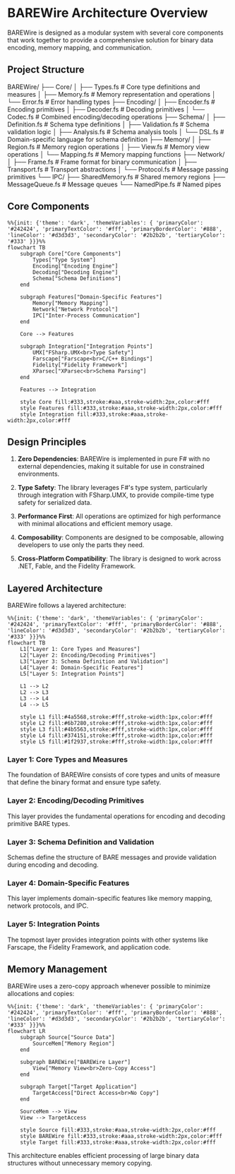 # BAREWire Architecture Overview

BAREWire is designed as a modular system with several core components that work together to provide a comprehensive solution for binary data encoding, memory mapping, and communication.

## Project Structure 

BAREWire/
├── Core/
│   ├── Types.fs           # Core type definitions and measures
│   ├── Memory.fs          # Memory representation and operations
│   └── Error.fs           # Error handling types
├── Encoding/
│   ├── Encoder.fs         # Encoding primitives
│   ├── Decoder.fs         # Decoding primitives
│   └── Codec.fs           # Combined encoding/decoding operations
├── Schema/
│   ├── Definition.fs      # Schema type definitions
│   ├── Validation.fs      # Schema validation logic
│   ├── Analysis.fs        # Schema analysis tools
│   └── DSL.fs             # Domain-specific language for schema definition
├── Memory/
│   ├── Region.fs          # Memory region operations
│   ├── View.fs            # Memory view operations
│   └── Mapping.fs         # Memory mapping functions
├── Network/
│   ├── Frame.fs           # Frame format for binary communication
│   ├── Transport.fs       # Transport abstractions
│   └── Protocol.fs        # Message passing primitives
└── IPC/
    ├── SharedMemory.fs    # Shared memory regions
    ├── MessageQueue.fs    # Message queues
    └── NamedPipe.fs       # Named pipes

## Core Components

```mermaid
%%{init: {'theme': 'dark', 'themeVariables': { 'primaryColor': '#242424', 'primaryTextColor': '#fff', 'primaryBorderColor': '#888', 'lineColor': '#d3d3d3', 'secondaryColor': '#2b2b2b', 'tertiaryColor': '#333' }}}%%
flowchart TB
    subgraph Core["Core Components"]
        Types["Type System"]
        Encoding["Encoding Engine"]
        Decoding["Decoding Engine"]
        Schema["Schema Definitions"]
    end
    
    subgraph Features["Domain-Specific Features"]
        Memory["Memory Mapping"]
        Network["Network Protocol"]
        IPC["Inter-Process Communication"]
    end
    
    Core --> Features
    
    subgraph Integration["Integration Points"]
        UMX["FSharp.UMX<br>Type Safety"]
        Farscape["Farscape<br>C/C++ Bindings"]
        Fidelity["Fidelity Framework"]
        XParsec["XParsec<br>Schema Parsing"]
    end
    
    Features --> Integration
    
    style Core fill:#333,stroke:#aaa,stroke-width:2px,color:#fff
    style Features fill:#333,stroke:#aaa,stroke-width:2px,color:#fff
    style Integration fill:#333,stroke:#aaa,stroke-width:2px,color:#fff
```

## Design Principles

1. **Zero Dependencies**: BAREWire is implemented in pure F# with no external dependencies, making it suitable for use in constrained environments.

2. **Type Safety**: The library leverages F#'s type system, particularly through integration with FSharp.UMX, to provide compile-time type safety for serialized data.

3. **Performance First**: All operations are optimized for high performance with minimal allocations and efficient memory usage.

4. **Composability**: Components are designed to be composable, allowing developers to use only the parts they need.

5. **Cross-Platform Compatibility**: The library is designed to work across .NET, Fable, and the Fidelity Framework.

## Layered Architecture

BAREWire follows a layered architecture:

```mermaid
%%{init: {'theme': 'dark', 'themeVariables': { 'primaryColor': '#242424', 'primaryTextColor': '#fff', 'primaryBorderColor': '#888', 'lineColor': '#d3d3d3', 'secondaryColor': '#2b2b2b', 'tertiaryColor': '#333' }}}%%
flowchart TB
    L1["Layer 1: Core Types and Measures"]
    L2["Layer 2: Encoding/Decoding Primitives"]
    L3["Layer 3: Schema Definition and Validation"]
    L4["Layer 4: Domain-Specific Features"]
    L5["Layer 5: Integration Points"]
    
    L1 --> L2
    L2 --> L3
    L3 --> L4
    L4 --> L5
    
    style L1 fill:#4a5568,stroke:#fff,stroke-width:1px,color:#fff
    style L2 fill:#6b7280,stroke:#fff,stroke-width:1px,color:#fff
    style L3 fill:#4b5563,stroke:#fff,stroke-width:1px,color:#fff
    style L4 fill:#374151,stroke:#fff,stroke-width:1px,color:#fff
    style L5 fill:#1f2937,stroke:#fff,stroke-width:1px,color:#fff
```

### Layer 1: Core Types and Measures

The foundation of BAREWire consists of core types and units of measure that define the binary format and ensure type safety.

### Layer 2: Encoding/Decoding Primitives

This layer provides the fundamental operations for encoding and decoding primitive BARE types.

### Layer 3: Schema Definition and Validation

Schemas define the structure of BARE messages and provide validation during encoding and decoding.

### Layer 4: Domain-Specific Features

This layer implements domain-specific features like memory mapping, network protocols, and IPC.

### Layer 5: Integration Points

The topmost layer provides integration points with other systems like Farscape, the Fidelity Framework, and application code.

## Memory Management

BAREWire uses a zero-copy approach whenever possible to minimize allocations and copies:

```mermaid
%%{init: {'theme': 'dark', 'themeVariables': { 'primaryColor': '#242424', 'primaryTextColor': '#fff', 'primaryBorderColor': '#888', 'lineColor': '#d3d3d3', 'secondaryColor': '#2b2b2b', 'tertiaryColor': '#333' }}}%%
flowchart LR
    subgraph Source["Source Data"]
        SourceMem["Memory Region"]
    end
    
    subgraph BAREWire["BAREWire Layer"]
        View["Memory View<br>Zero-Copy Access"]
    end
    
    subgraph Target["Target Application"]
        TargetAccess["Direct Access<br>No Copy"]
    end
    
    SourceMem --> View
    View --> TargetAccess
    
    style Source fill:#333,stroke:#aaa,stroke-width:2px,color:#fff
    style BAREWire fill:#333,stroke:#aaa,stroke-width:2px,color:#fff
    style Target fill:#333,stroke:#aaa,stroke-width:2px,color:#fff
```

This architecture enables efficient processing of large binary data structures without unnecessary memory copying.